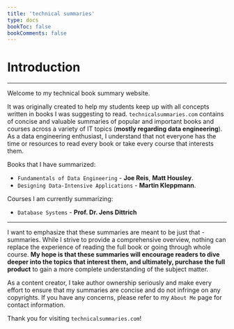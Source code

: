 ```yaml
---
title: 'technical summaries'
type: docs
bookToc: false
bookComments: false
---
```


# Introduction
---

Welcome to my technical book summary website.

It was originally created to help my students keep up with all concepts written in books I was suggesting to read. `technicalsummaries.com` contains of concise and valuable summaries of popular and important books and courses across a variety of IT topics (**mostly regarding data engineering**). As a data engineering enthusiast, I understand that not everyone has the time or resources to read every book or take every course that interests them.


Books that I have summarized:

- `Fundamentals of Data Engineering` - **Joe Reis**, **Matt Housley**.
- `Designing Data-Intensive Applications` - **Martin Kleppmann**.

Courses I am currently summarizing:

- `Database Systems` - **Prof. Dr. Jens Dittrich**

---

I want to emphasize that these summaries are meant to be just that - summaries. While I strive to provide a comprehensive overview, nothing can replace the experience of reading the full book or going through whole course. **My hope is that these summaries will encourage readers to dive deeper into the topics that interest them, and ultimately, purchase the full product** to gain a more complete understanding of the subject matter.

As a content creator, I take author ownership seriously and make every effort to ensure that my summaries are concise and do not infringe on any copyrights. If you have any concerns, please refer to my `About Me` page for contact information.

Thank you for visiting `technicalsummaries.com`!